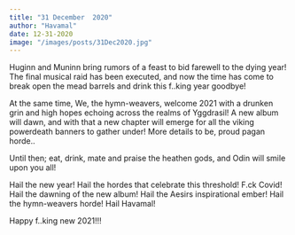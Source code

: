 ```yaml
---
title: "31 December  2020"
author: "Havamal"
date: 12-31-2020
image: "/images/posts/31Dec2020.jpg"
---
```


Huginn and Muninn bring rumors of a feast to bid farewell to the dying year!
The final musical raid has been executed, and now the time has come to break open the mead barrels and drink this f..king year goodbye!

At the same time, We, the hymn-weavers, welcome 2021 with a drunken grin and high hopes echoing across the realms of Yggdrasil! A new album will dawn, and with that a new chapter will emerge for all the viking powerdeath banners to gather under! More details to be, proud pagan horde..

Until then; eat, drink, mate and praise the heathen gods, and Odin will smile upon you all!

Hail the new year! Hail the hordes that celebrate this threshold! F.ck Covid! Hail the dawning of the new album! Hail the Aesirs inspirational ember! Hail the hymn-weavers horde! Hail Havamal!

Happy f..king new 2021!!!